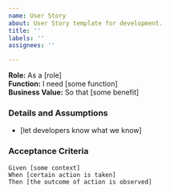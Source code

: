 ```yaml
---
name: User Story
about: User Story template for development.
title: ''
labels: ''
assignees: ''

---
```


**Role:** As a [role]  
**Function:** I need [some function]  
**Business Value:** So that [some benefit]  
   
### Details and Assumptions
* [let developers know what we know]

### Acceptance Criteria  

```gherkin
Given [some context]
When [certain action is taken]
Then [the outcome of action is observed]
```
